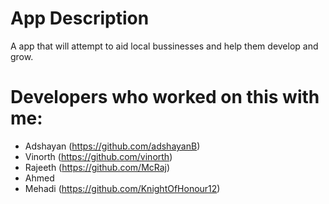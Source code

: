 # App Description
A app that will attempt to aid local bussinesses and help them develop and grow.


# Developers who worked on this with me:
* Adshayan (https://github.com/adshayanB)
* Vinorth (https://github.com/vinorth)
* Rajeeth (https://github.com/McRaj)
* Ahmed
* Mehadi (https://github.com/KnightOfHonour12)

